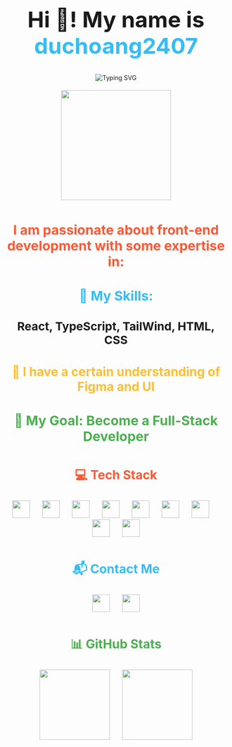 <div align="center" style="margin-bottom: 50px;">
  <h1 style="font-size: 50px; font-weight: bold;">Hi 👋! My name is <span style="color: #36BCF7;">duchoang2407</span></h1>
  
  <div style="margin-bottom: 20px;">
    <img src="https://readme-typing-svg.demolab.com?font=Fira+Code&weight=600&size=32&duration=4000&pause=1000&color=36BCF7&center=true&width=700&lines=Coffee+Lover+%E2%98%95" alt="Typing SVG" />
  </div>

  <img height="250" src="https://media1.giphy.com/media/v1.Y2lkPTc5MGI3NjExN2J4dmluMnhxajE2amV5bmp1aDdidnkxZXp2bHZuaXltMnZwZ3QxcCZlcD12MV9pbnRlcm5hbF9naWZfYnlfaWQmY3Q9Zw/ex5WFJM3hioHAIu5Vy/giphy.gif" />
</div>

<h2 align="center" style="color: #FF5733; font-weight: bold; font-size: 30px; margin-bottom: 20px;">
  I am passionate about front-end development with some expertise in:
</h2>

<h2 align="center" style="color: #36BCF7; font-weight: bold; font-size: 30px; margin-bottom: 10px;">
  🚀 My Skills:
</h2>
<h3 align="center" style="font-size: 26px; margin-bottom: 40px;">
  React, TypeScript, TailWind, HTML, CSS
</h3>

<h2 align="center" style="color: #FFBD33; font-size: 28px; margin-bottom: 40px;">
  🎨 I have a certain understanding of Figma and UI
</h2>

<h2 align="center" style="color: #4CAF50; font-size: 30px; margin-bottom: 50px;">
  🎯 My Goal: <strong>Become a Full-Stack Developer</strong>
</h2>

<h2 align="center" style="font-size: 28px; color: #FF5733; margin-bottom: 30px;">
  💻 Tech Stack
</h2>
<div align="center" style="margin-bottom: 50px;">
  <img src="https://cdn.jsdelivr.net/gh/devicons/devicon/icons/javascript/javascript-original.svg" height="40" />
  <img width="20" />
  <img src="https://cdn.jsdelivr.net/gh/devicons/devicon/icons/typescript/typescript-original.svg" height="40" />
  <img width="20" />
  <img src="https://cdn.jsdelivr.net/gh/devicons/devicon/icons/react/react-original.svg" height="40" />
  <img width="20" />
  <img src="https://cdn.jsdelivr.net/gh/devicons/devicon/icons/html5/html5-original.svg" height="40" />
  <img width="20" />
  <img src="https://cdn.jsdelivr.net/gh/devicons/devicon/icons/css3/css3-original.svg" height="40" />
  <img width="20" />
  <img src="https://cdn.jsdelivr.net/gh/devicons/devicon/icons/cplusplus/cplusplus-original.svg" height="40" />
  <img width="20" />
  <img src="https://cdn.jsdelivr.net/gh/devicons/devicon/icons/figma/figma-original.svg" height="40" />
  <img width="20" />
  <img src="https://cdn.jsdelivr.net/gh/devicons/devicon/icons/tailwindcss/tailwindcss-original-wordmark.svg" height="40" />
  <img width="20" />
  <img src="https://cdn.jsdelivr.net/gh/devicons/devicon/icons/vscode/vscode-original.svg" height="40" />
</div>

<h2 align="center" style="font-size: 28px; color: #36BCF7; margin-bottom: 30px;">
  📬 Contact Me
</h2>
<div align="center" style="margin-bottom: 50px;">
  <img src="https://img.shields.io/static/v1?message=Gmail&logo=gmail&label=&color=D14836&logoColor=white&labelColor=&style=for-the-badge" height="40" />
  <img width="20" />
  <img src="https://img.shields.io/static/v1?message=Facebook&logo=facebook&label=&color=1877F2&logoColor=white&labelColor=&style=for-the-badge" height="40" />
</div>

<h2 align="center" style="font-size: 28px; color: #4CAF50; margin-bottom: 30px;">
  📊 GitHub Stats
</h2>
<div align="center" style="margin-bottom: 50px;">
  <img src="https://github-readme-stats.vercel.app/api?username=duchoang2407&hide_title=false&hide_rank=false&show_icons=true&include_all_commits=true&count_private=true&disable_animations=false&theme=dracula&locale=en&hide_border=false" height="160" />
  <img width="20" />
  <img src="https://github-readme-stats.vercel.app/api/top-langs?username=duchoang2407&locale=en&hide_title=false&layout=compact&card_width=320&langs_count=5&theme=dracula&hide_border=false" height="160" />
</div>
